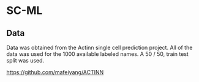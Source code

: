 # SC-ML


## Data

Data was obtained from the Actinn single cell prediction project. All of the data was used for the 1000 available labeled names. A 50 / 50, train test split was used.

https://github.com/mafeiyang/ACTINN


